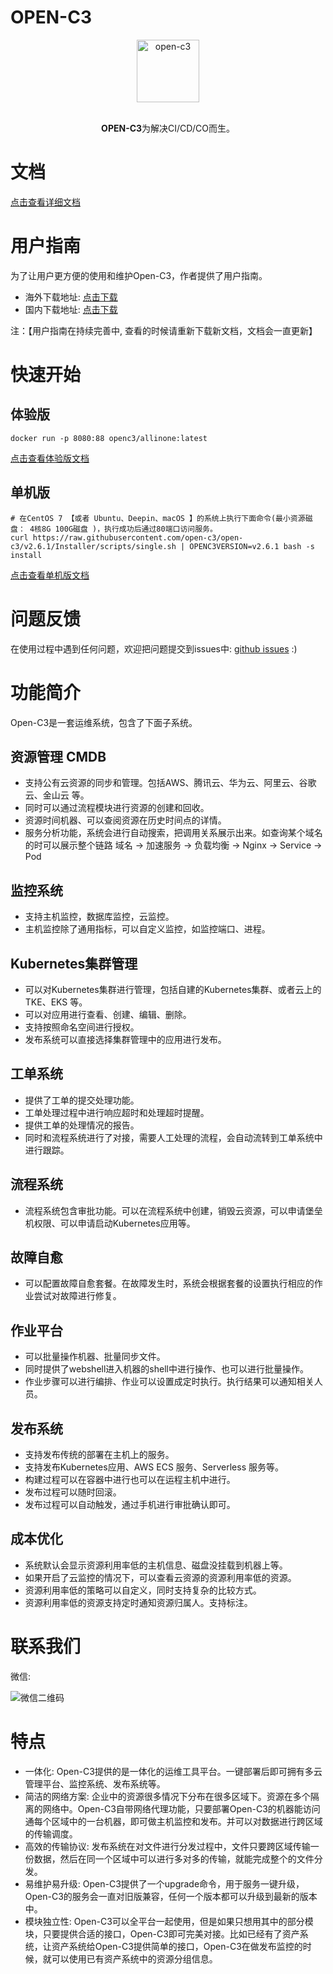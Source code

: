 # OPEN-C3

<div align="center">
  <img width="100" style="max-width:100%" src="./c3-front/src/assets/images/open-c3-logo.jpeg" title="open-c3">
  <br><br>
  <p><b>OPEN-C3</b>为解决CI/CD/CO而生。</p>	
</div>

# 文档

[点击查看详细文档](https://open-c3.github.io)

# 用户指南

为了让用户更方便的使用和维护Open-C3，作者提供了用户指南。

* 海外下载地址: [点击下载](https://github.com/open-c3/open-c3-guide/raw/main/Open-C3-User-Guide.docx)
* 国内下载地址: [点击下载](https://gitee.com/open-c3/open-c3-guide/raw/main/Open-C3-User-Guide.docx)

注：【用户指南在持续完善中, 查看的时候请重新下载新文档，文档会一直更新】

# 快速开始

## 体验版

```
docker run -p 8080:88 openc3/allinone:latest
```

[点击查看体验版文档](https://open-c3.github.io/体验版安装/)

## 单机版

```
# 在CentOS 7 【或者 Ubuntu、Deepin、macOS 】的系统上执行下面命令(最小资源磁盘： 4核8G 100G磁盘 )，执行成功后通过80端口访问服务。
curl https://raw.githubusercontent.com/open-c3/open-c3/v2.6.1/Installer/scripts/single.sh | OPENC3VERSION=v2.6.1 bash -s install

```

[点击查看单机版文档](https://open-c3.github.io/单机版安装/)

# 问题反馈

在使用过程中遇到任何问题，欢迎把问题提交到issues中:  [github issues](https://github.com/open-c3/open-c3/issues) :)

# 功能简介

Open-C3是一套运维系统，包含了下面子系统。

## 资源管理 CMDB

* 支持公有云资源的同步和管理。包括AWS、腾讯云、华为云、阿里云、谷歌云、金山云 等。
* 同时可以通过流程模块进行资源的创建和回收。
* 资源时间机器、可以查阅资源在历史时间点的详情。
* 服务分析功能，系统会进行自动搜索，把调用关系展示出来。如查询某个域名的时可以展示整个链路 域名 -> 加速服务 -> 负载均衡 -> Nginx -> Service -> Pod

## 监控系统

* 支持主机监控，数据库监控，云监控。
* 主机监控除了通用指标，可以自定义监控，如监控端口、进程。

## Kubernetes集群管理

* 可以对Kubernetes集群进行管理，包括自建的Kubernetes集群、或者云上的 TKE、EKS 等。
* 可以对应用进行查看、创建、编辑、删除。
* 支持按照命名空间进行授权。
* 发布系统可以直接选择集群管理中的应用进行发布。

## 工单系统

* 提供了工单的提交处理功能。
* 工单处理过程中进行响应超时和处理超时提醒。
* 提供工单的处理情况的报告。
* 同时和流程系统进行了对接，需要人工处理的流程，会自动流转到工单系统中进行跟踪。

## 流程系统

* 流程系统包含审批功能。可以在流程系统中创建，销毁云资源，可以申请堡垒机权限、可以申请启动Kubernetes应用等。

## 故障自愈

* 可以配置故障自愈套餐。在故障发生时，系统会根据套餐的设置执行相应的作业尝试对故障进行修复。

## 作业平台

* 可以批量操作机器、批量同步文件。
* 同时提供了webshell进入机器的shell中进行操作、也可以进行批量操作。
* 作业步骤可以进行编排、作业可以设置成定时执行。执行结果可以通知相关人员。

## 发布系统

* 支持发布传统的部署在主机上的服务。
* 支持发布Kubernetes应用、AWS ECS 服务、Serverless 服务等。
* 构建过程可以在容器中进行也可以在运程主机中进行。
* 发布过程可以随时回滚。
* 发布过程可以自动触发，通过手机进行审批确认即可。

## 成本优化

* 系统默认会显示资源利用率低的主机信息、磁盘没挂载到机器上等。
* 如果开启了云监控的情况下，可以查看云资源的资源利用率低的资源。
* 资源利用率低的策略可以自定义，同时支持复杂的比较方式。
* 资源利用率低的资源支持定时通知资源归属人。支持标注。

# 联系我们

微信:

![微信二维码](https://open-c3.github.io/社区/images/open-c3-微信二维码.jpeg)

# 特点

* 一体化: Open-C3提供的是一体化的运维工具平台。一键部署后即可拥有多云管理平台、监控系统、发布系统等。
* 简洁的网络方案: 企业中的资源很多情况下分布在很多区域下。资源在多个隔离的网络中。Open-C3自带网络代理功能，只要部署Open-C3的机器能访问通每个区域中的一台机器，即可做主机监控和发布。并可以对数据进行跨区域的传输调度。
* 高效的传输协议: 发布系统在对文件进行分发过程中，文件只要跨区域传输一份数据，然后在同一个区域中可以进行多对多的传输，就能完成整个的文件分发。
* 易维护易升级: Open-C3提供了一个upgrade命令，用于服务一键升级，Open-C3的服务会一直对旧版兼容，任何一个版本都可以升级到最新的版本中。
* 模块独立性: Open-C3可以全平台一起使用，但是如果只想用其中的部分模块，只要提供合适的接口，Open-C3即可完美对接。比如已经有了资产系统，让资产系统给Open-C3提供简单的接口，Open-C3在做发布监控的时候，就可以使用已有资产系统中的资源分组信息。
